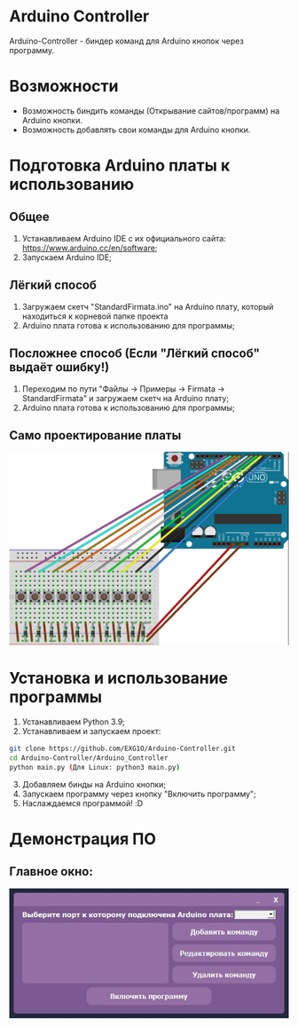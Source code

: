 # Arduino Controller
Arduino-Controller - биндер команд для Arduino кнопок через программу.

# Возможности
- Возможность биндить команды (Открывание сайтов/программ) на Arduino кнопки.
- Возможность добавлять свои команды для Arduino кнопки.

# Подготовка Arduino платы к использованию
## Общее
1. Устанавливаем Arduino IDE с их официального сайта: https://www.arduino.cc/en/software;
2. Запускаем Arduino IDE;
## Лёгкий способ
1. Загружаем скетч "StandardFirmata.ino" на Arduino плату, который находиться к корневой папке проекта
2. Arduino плата готова к использованию для программы;
## Посложнее способ (Если "Лёгкий способ" выдаёт ошибку!)
1. Переходим по пути "Файлы -> Примеры -> Firmata -> StandardFirmata" и загружаем скетч на Arduino плату;
2. Arduino плата готова к использованию для программы;
## Само проектирование платы
![arduino_board](Icons/arduino_board.jpg)

# Установка и использование программы
1. Устанавливаем Python 3.9;
2. Устанавливаем и запускаем проект:
```sh
git clone https://github.com/EXG1O/Arduino-Controller.git
cd Arduino-Controller/Arduino_Controller
python main.py (Для Linux: python3 main.py)
```
3. Добавляем бинды на Arduino кнопки;
4. Запускаем программу через кнопку "Включить программу";
5. Наслаждаемся программой! :D

# Демонстрация ПО
## Главное окно:
![software_main_window](Icons/main_window.jpg)